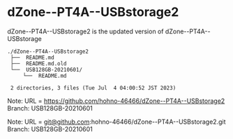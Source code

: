 # dZone--PT4A--USBstorage2

dZone--PT4A--USBstorage2 is the updated version of dZone--PT4A--USBstorage 

    ./dZone--PT4A--USBstorage2
     ├──  README.md
     ├──  README.md.old
     └──  USB128GB-20210601/
         └──  README.md
     
     2 directories, 3 files (Tue Jul  4 04:00:52 JST 2023)


Note: URL = https://github.com/hohno-46466/dZone--PT4A--USBstorage2
      Branch: USB128GB-20210601

Note: URL = git@github.com:hohno-46466/dZone--PT4A--USBstorage2.git
      Branch: USB128GB-20210601
